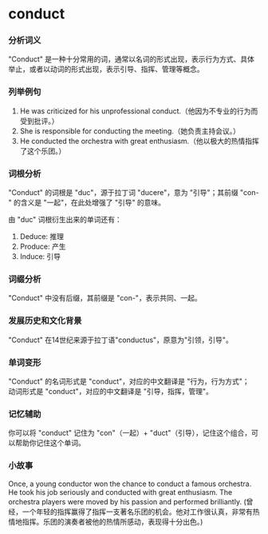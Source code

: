 # conduct

### 分析词义

  

"Conduct" 是一种十分常用的词，通常以名词的形式出现，表示行为方式、具体举止，或者以动词的形式出现，表示引导、指挥、管理等概念。

  

### 列举例句

  

1.  He was criticized for his unprofessional conduct.（他因为不专业的行为而受到批评。）
2.  She is responsible for conducting the meeting.（她负责主持会议。）
3.  He conducted the orchestra with great enthusiasm.（他以极大的热情指挥了这个乐团。）

  

### 词根分析

  

"Conduct" 的词根是 "duc"，源于拉丁词 "ducere"，意为 "引导"；其前缀 "con-" 的含义是 "一起"，在此处增强了 "引导" 的意味。

  

由 "duc" 词根衍生出来的单词还有：

  

1.  Deduce: 推理
2.  Produce: 产生
3.  Induce: 引导

  

### 词缀分析

  

"Conduct" 中没有后缀，其前缀是 "con-"，表示共同、一起。

  

### 发展历史和文化背景

  

"Conduct" 在14世纪来源于拉丁语"conductus"，原意为"引领，引导"。

  

### 单词变形

  

"Conduct" 的名词形式是 "conduct"，对应的中文翻译是 "行为，行为方式"；  
动词形式是 "conduct"，对应的中文翻译是 "引导，指挥，管理"。

  

### 记忆辅助

  

你可以将 "conduct" 记住为 "con"（一起）+ "duct"（引导），记住这个组合，可以帮助你记住这个单词。

  

### 小故事

  

Once, a young conductor won the chance to conduct a famous orchestra. He took his job seriously and conducted with great enthusiasm. The orchestra players were moved by his passion and performed brilliantly. (曾经，一个年轻的指挥赢得了指挥一支著名乐团的机会。他对工作很认真，非常有热情地指挥。乐团的演奏者被他的热情所感动，表现得十分出色。)
